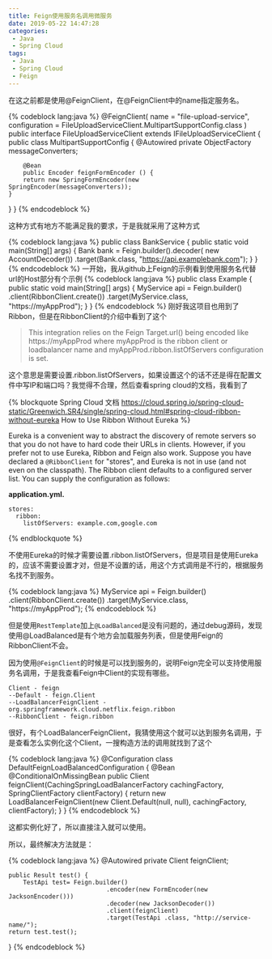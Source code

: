 ```yaml
---
title: Feign使用服务名调用微服务
date: 2019-05-22 14:47:28
categories:
 - Java
 - Spring Cloud
tags:
 - Java
 - Spring Cloud
 - Feign
---
```


在这之前都是使用@FeignClient，在@FeignClient中的name指定服务名。

{% codeblock lang:java %}
@FeignClient(
    name = "file-upload-service",
    configuration = FileUploadServiceClient.MultipartSupportConfig.class
)
public interface FileUploadServiceClient extends IFileUploadServiceClient {
    public class MultipartSupportConfig {
        @Autowired
        private ObjectFactory<HttpMessageConverters> messageConverters;
    
        @Bean
        public Encoder feignFormEncoder () {
        return new SpringFormEncoder(new SpringEncoder(messageConverters));
    }
  }
}
{% endcodeblock %}

这种方式有地方不能满足我的要求，于是我就采用了这种方式

{% codeblock lang:java %}
public class BankService {
  public static void main(String[] args) {
    Bank bank = Feign.builder().decoder(
        new AccountDecoder())
        .target(Bank.class, "https://api.examplebank.com");
  }
}
{% endcodeblock %}
一开始，我从github上Feign的示例看到使用服务名代替url的Host部分有个示例
{% codeblock lang:java %}
public class Example {
  public static void main(String[] args) {
    MyService api = Feign.builder()
          .client(RibbonClient.create())
          .target(MyService.class, "https://myAppProd");
  }
}
{% endcodeblock %}
刚好我这项目也用到了Ribbon，但是在RibbonClient的介绍中看到了这个
> This integration relies on the Feign Target.url() being encoded like https://myAppProd where myAppProd is the ribbon client or loadbalancer name and myAppProd.ribbon.listOfServers configuration is set.

这个意思是需要设置.ribbon.listOfServers，如果设置这个的话不还是得在配置文件中写IP和端口吗？我觉得不合理，然后查看spring cloud的文档，我看到了

{% blockquote Spring Cloud 文档 https://cloud.spring.io/spring-cloud-static/Greenwich.SR4/single/spring-cloud.html#spring-cloud-ribbon-without-eureka How to Use Ribbon Without Eureka %}

Eureka is a convenient way to abstract the discovery of remote servers so that you do not have to hard code their URLs in clients. However, if you prefer not to use Eureka, Ribbon and Feign also work. Suppose you have declared a `@RibbonClient` for "stores", and Eureka is not in use (and not even on the classpath). The Ribbon client defaults to a configured server list. You can supply the configuration as follows:

**application.yml.** 

```
stores:
  ribbon:
    listOfServers: example.com,google.com
```

{% endblockquote  %}

不使用Eureka的时候才需要设置.ribbon.listOfServers，但是项目是使用Eureka的，应该不需要设置才对，但是不设置的话，用这个方式调用是不行的，根据服务名找不到服务。

{% codeblock lang:java %}
MyService api = Feign.builder()
          .client(RibbonClient.create())
          .target(MyService.class, "https://myAppProd");
{% endcodeblock %}

但是使用`RestTemplate`加上`@LoadBalanced`是没有问题的，通过debug源码，发现使用@LoadBalanced是有个地方会加载服务列表，但是使用Feign的RibbonClient不会。



因为使用`@FeignClient`的时候是可以找到服务的，说明Feign完全可以支持使用服务名调用，于是我查看Feign中Client的实现有哪些。

```
Client - feign
--Default - feign.Client
--LoadBalancerFeignClient - org.springframework.cloud.netflix.feign.ribbon
--RibbonClient - feign.ribbon
```

很好，有个LoadBalancerFeignClient，我猜使用这个就可以达到服务名调用，于是查看怎么实例化这个Client，一搜构造方法的调用就找到了这个

{% codeblock lang:java %}
@Configuration
class DefaultFeignLoadBalancedConfiguration {
    @Bean
    @ConditionalOnMissingBean
    public Client feignClient(CachingSpringLoadBalancerFactory cachingFactory,
                              SpringClientFactory clientFactory) {
        return new LoadBalancerFeignClient(new Client.Default(null, null),
                cachingFactory, clientFactory);
    }
}
{% endcodeblock %}

这都实例化好了，所以直接注入就可以使用。



所以，最终解决方法就是：

{% codeblock lang:java %}
@Autowired
    private Client feignClient;
    
    public Result test() {
        TestApi test= Feign.builder()
                               .encoder(new FormEncoder(new JacksonEncoder()))
                               .decoder(new JacksonDecoder())
                               .client(feignClient)
                               .target(TestApi .class, "http://service-name/");
    return test.test();
}
{% endcodeblock %}